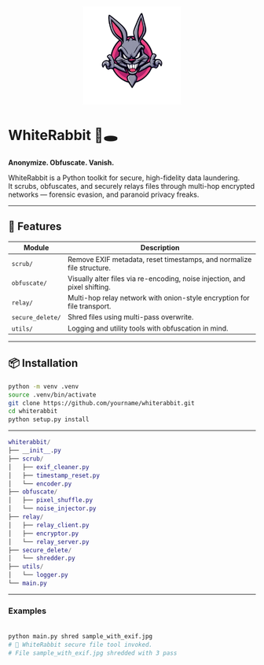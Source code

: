 <p align="center">
  <img src="docs/logo.png" alt="WhiteRabbit Logo" width="200"/>
</p>

# WhiteRabbit 🐇🕳️  
**Anonymize. Obfuscate. Vanish.**

WhiteRabbit is a Python toolkit for secure, high-fidelity data laundering.  
It scrubs, obfuscates, and securely relays files through multi-hop encrypted networks — forensic evasion, and paranoid privacy freaks.

---

## 🔐 Features

| Module | Description |
|--------|-------------|
| `scrub/` | Remove EXIF metadata, reset timestamps, and normalize file structure. |
| `obfuscate/` | Visually alter files via re-encoding, noise injection, and pixel shifting. |
| `relay/` | Multi-hop relay network with onion-style encryption for file transport. |
| `secure_delete/` | Shred files using multi-pass overwrite. |
| `utils/` | Logging and utility tools with obfuscation in mind. |

---

## 📦 Installation

```bash
python -m venv .venv
source .venv/bin/activate
git clone https://github.com/yourname/whiterabbit.git
cd whiterabbit
python setup.py install
```

---

```g
whiterabbit/
├── __init__.py
├── scrub/
│   ├── exif_cleaner.py
│   ├── timestamp_reset.py
│   └── encoder.py
├── obfuscate/
│   ├── pixel_shuffle.py
│   └── noise_injector.py
├── relay/
│   ├── relay_client.py
│   ├── encryptor.py
│   └── relay_server.py
├── secure_delete/
│   └── shredder.py
├── utils/
│   └── logger.py
└── main.py

```

---

### Examples

```python

python main.py shred sample_with_exif.jpg
# 🐇 WhiteRabbit secure file tool invoked.
# File sample_with_exif.jpg shredded with 3 pass
```
